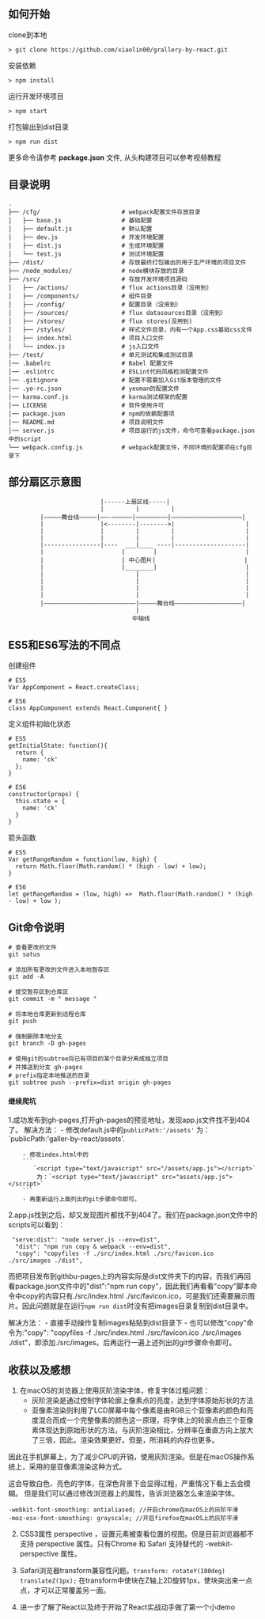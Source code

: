 
## 如何开始
clone到本地
```
> git clone https://github.com/xiaolin00/grallery-by-react.git
```
安装依赖
```
> npm install
```

运行开发环境项目
```
> npm start
```
打包输出到dist目录
```
> npm run dist
```
更多命令请参考 **package.json** 文件, 从头构建项目可以参考视频教程

## 目录说明
```shell
.
├── /cfg/                       # webpack配置文件存放目录
│   ├── base.js                 # 基础配置
│   ├── default.js              # 默认配置
│   ├── dev.js                  # 开发环境配置
|   ├── dist.js                 # 生成环境配置
│   └── test.js                 # 测试环境配置
├── /dist/                      # 存放最终打包输出的用于生产环境的项目文件
├── /node_modules/              # node模块存放的目录
├── /src/                       # 存放开发环境项目源码
│   ├── /actions/               # flux actions目录（没用到）
│   ├── /components/            # 组件目录
│   ├── /config/                # 配置目录（没用到）
│   ├── /sources/               # flux datasources目录（没用到）
│   ├── /stores/                # flux stores(没用到)
│   ├── /styles/                # 样式文件目录，内有一个App.css基础css文件
│   ├── index.html              # 项目入口文件
│   └── index.js                # js入口文件
├── /test/                      # 单元测试和集成测试目录
│── .babelrc                    # Babel 配置文件
│── .eslintrc                   # ESLint代码风格检测配置文件
│── .gitignore                  # 配置不需要加入Git版本管理的文件
│── .yo-rc.json                 # yeoman的配置文件
│── karma.conf.js               # karma测试框架的配置
│── LICENSE                     # 软件使用许可
│── package.json                # npm的依赖配置项
│── README.md                   # 项目说明文件
│── server.js                   # 项目运行的js文件，命令可查看package.json中的script
└── webpack.config.js           # webpack配置文件，不同环境的配置项在cfg目录下
```

## 部分扇区示意图
```
                          |------上扇区线-----|
                          |         |         |
         |—————舞台线—————|——-——————|—————————|————————————————————|
         |                |<--------|-------->|                    |
         |                |         |         |                    |
         |                |         |         |                    |
         |----------------|----  ___|____ ----|--------------------|
         |                      |        |                         |
         |                      | 中心图片|                         |
         |                      |________|                         |
         |                          |                              |
         |                          |                              |
         |                          |                              |
         |                          |                              |
         |——————————————————————————|—————舞台线———————————————————|
                                    |
                                   中轴线
```

## ES5和ES6写法的不同点
创建组件
```shell
# ES5
Var AppComponent = React.createClass;

# ES6
class AppComponent extends React.Component{ }
```
定义组件初始化状态
```shell
# ES5
getInitialState: function(){
  return {
    name: 'ck'
  };
}

# ES6
constructor(props) {
  this.state = {
    name: 'ck'
  }
}
```
箭头函数
```shell
# ES5
Var getRangeRandom = function(low, high) {
  return Math.floor(Math.random() * (high - low) + low);
}

# ES6
let getRangeRandom = (low, high) =>  Math.floor(Math.random() * (high - low) + low );
```


## Git命令说明
```shell
# 查看更改的文件
git satus

# 添加所有更改的文件进入本地暂存区
git add -A

# 提交暂存区到仓库区
git commit -m " message "

# 将本地仓库更新到远程仓库
git push

# 强制删除本地分支
git branch -D gh-pages

# 使用git的subtree将已有项目的某个目录分离成独立项目
# 并推送到分支 gh-pages
# prefix指定本地推送的目录
git subtree push --prefix=dist origin gh-pages
```

#### 继续爬坑

1.成功发布到gh-pages,打开gh-pages的预览地址，发现app.js文件找不到404了。
    解决方法：
        - 修改default.js中的`publicPath:'/assets'` 为：`publicPath:'galler-by-react/assets'.            

        - 修改index.html中的
        ```
           `<script type="text/javascript" src="/assets/app.js"></script>`
            为：`<script type="text/javascript" src="assets/app.js"></script>` 
        ```
        - 再重新运行上面列出的git步骤命令即可。

2.app.js找到之后，却又发现图片都找不到404了。我们在package.json文件中的scripts可以看到：

```
 "serve:dist": "node server.js --env=dist",
  "dist": "npm run copy & webpack --env=dist",
  "copy": "copyfiles -f ./src/index.html ./src/favicon.ico ./src/images ./dist",
```


 而把项目发布到githbu-pages上的内容实际是dist文件夹下的内容，而我们再回看package.json文件中的"dist":"npm run copy"，因此我们再看看"copy"脚本命令中copy的内容只有./src/index.html ./src/favicon.ico，可是我们还需要展示图片。因此问题就是在运行`npm run dist`时没有把images目录复制到dist目录中。

解决方法：
    - 直接手动操作复制images粘贴到dist目录下
    - 也可以修改"copy"命令为:"copy": "copyfiles -f ./src/index.html ./src/favicon.ico ./src/images ./dist"，即添加./src/images。后再运行一遍上述列出的git步骤命令即可。


## 收获以及感想
1. 在macOS的浏览器上使用灰阶渲染字体，修复字体过粗问题：
    - 灰阶渲染是通过控制字体轮廓上像素点的亮度，达到字体原始形状的方法
    - 亚像素渲染则利用了LCD屏幕中每个像素是由RGB三个亚像素的颜色和亮度混合而成一个完整像素的颜色这一原理，将字体上的轮廓点由三个亚像素体现达到原始形状的方法，与灰阶渲染相比，分辨率在垂直方向上放大了三倍，因此，渲染效果更好。但是，所消耗的内存也更多。

因此在手机屏幕上，为了减少CPU的开销，使用灰阶渲染。但是在macOS操作系统上，采用的是亚像素渲染这种方式。

这会导致白色、亮色的字体，在深色背景下会显得过粗，严重情况下看上去会模糊。 
但是我们可以通过修改浏览器上的属性，告诉浏览器怎么来渲染字体。

```
-webkit-font-smoothing: antialiased; //开启chrome在macOS上的灰阶平滑
-moz-osx-font-smoothing: grayscale; //开启firefox在macOS上的灰阶平滑
```

2. CSS3属性 perspective ，设置元素被查看位置的视图。但是目前浏览器都不支持 perspective 属性。只有Chrome 和 Safari 支持替代的 -webkit-perspective 属性。

3. Safari浏览器transform兼容性问题。`transform: rotateY(180deg) translateZ(1px);` 在transform中使块在Z轴上2D旋转1px，使块突出来一点点，才可以正常覆盖另一面。
4. 进一步了解了React以及终于开始了React实战动手做了第一个小demo
